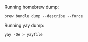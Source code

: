 Running homebrew dump:

`brew bundle dump --describe --force`

Running yay dump:

`yay -Qe > yayfile`
